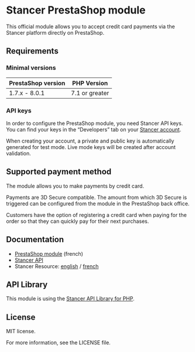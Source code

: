 # Stancer PrestaShop module

This official module allows you to accept credit card payments via the Stancer platform directly on PrestaShop.

## Requirements

### Minimal versions

| PrestaShop version | PHP Version      |
|--------------------|------------------|
| 1.7.x - 8.0.1      | 7.1 or greater |

### API keys

In order to configure the PrestaShop module, you need Stancer API keys.
You can find your keys in the <q>Developers</q> tab on your [Stancer account](https://manage.stancer.com).

When creating your account, a private and public key is automatically generated for test mode.
Live mode keys will be created after account validation.

## Supported payment method

The module allows you to make payments by credit card.

Payments are 3D Secure compatible.
The amount from which 3D Secure is triggered can be configured from the module in the PrestaShop back office.

Customers have the option of registering a credit card when paying for the order so that they
can quickly pay for their next purchases.

## Documentation

- [PrestaShop module](https://gitlab.com/wearestancer/cms/prestashop/-/wikis/home) (french)
- [Stancer API](https://www.stancer.com/documentation/api)
- Stancer Resource:
  [english](https://www.stancer.com/documentation/resources/) /
  [french](https://www.stancer.com/documentation/fr/resources/)

## API Library

This module is using the [Stancer API Library for PHP](https://gitlab.com/wearestancer/library/lib-php).

## License

MIT license.

For more information, see the LICENSE file.
